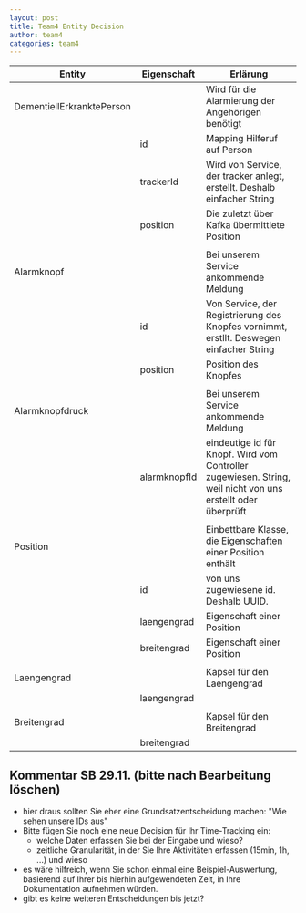 ```yaml
---
layout: post
title: Team4 Entity Decision
author: team4
categories: team4
---
```


| Entity                    | Eigenschaft  | Erlärung                                                                                                    |
|---------------------------|--------------|-------------------------------------------------------------------------------------------------------------|
| DementiellErkranktePerson |              | Wird für die Alarmierung der Angehörigen benötigt                                                           |
|                           | id           | Mapping Hilferuf auf Person                                                                                 |
|                           | trackerId    | Wird von Service, der tracker anlegt, erstellt. Deshalb einfacher String                                    |
|                           | position     | Die zuletzt über Kafka übermittlete Position                                                                |
|                           |              |                                                                                                             |
| Alarmknopf                |              | Bei unserem Service ankommende Meldung                                                                      |
|                           | id           | Von Service, der Registrierung des Knopfes vornimmt, erstllt. Deswegen einfacher String                     |
|                           | position     | Position des Knopfes                                                                                        |
|                           |              |                                                                                                             |
| Alarmknopfdruck           |              | Bei unserem Service ankommende Meldung                                                                      |
|                           | alarmknopfId | eindeutige id für Knopf. Wird vom Controller zugewiesen. String, weil nicht von uns erstellt oder überprüft |
|                           |              |                                                                                                             |
| Position                  |              | Einbettbare Klasse, die Eigenschaften einer Position enthält                                                |
|                           | id           | von uns zugewiesene id. Deshalb UUID.                                                                       |
|                           | laengengrad  | Eigenschaft einer Position                                                                                  |
|                           | breitengrad  | Eigenschaft einer Position                                                                                  |
|                           |              |                                                                                                             |
| Laengengrad               |              | Kapsel für den Laengengrad                                                                                  |
|                           | laengengrad  |                                                                                                             |
|                           |              |                                                                                                             |
| Breitengrad               |              | Kapsel für den Breitengrad                                                                                  |
|                           | breitengrad  |                                                                                                             |

	

## Kommentar SB 29.11. (bitte nach Bearbeitung löschen)
* hier draus sollten Sie eher eine Grundsatzentscheidung machen: "Wie sehen unsere IDs aus"
* Bitte fügen Sie noch eine neue Decision für Ihr Time-Tracking ein: 
   * welche Daten erfassen Sie bei der Eingabe und wieso?
   * zeitliche Granularität, in der Sie Ihre Aktivitäten erfassen (15min, 1h, ...) und wieso
* es wäre hilfreich, wenn Sie schon einmal eine Beispiel-Auswertung, basierend auf Ihrer bis hierhin aufgewendeten Zeit, in Ihre Dokumentation aufnehmen würden.
* gibt es keine weiteren Entscheidungen bis jetzt?	
